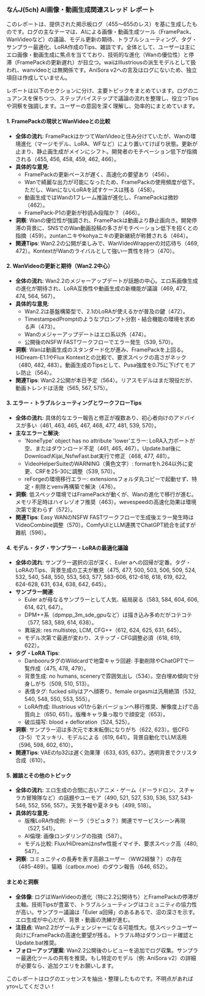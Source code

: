 ### なんJ(5ch) AI画像・動画生成関連スレッド レポート

このレポートは、提供された掲示板ログ（455〜655のレス）を基に生成したものです。ログの主なテーマは、AIによる画像・動画生成ツール（FramePack、WanVideoなど）の議論、モデル更新の期待、トラブルシューティング、タグ・サンプラー最適化、LoRA作成のTips、雑談です。全体として、ユーザーは主にエロ画像・動画生成に焦点を当てており、技術的な進化（Wanの優位性）と停滞（FramePackの更新遅れ）が目立つ。waiはIllustriousの派生モデルとして扱われ、wanvideoとは無関係です。AniSora v2への言及はログにないため、独立項目は作成していません。

レポートは以下のセクションに分け、主要トピックをまとめています。ログのニュアンスを保ちつつ、ステップバイステップで議論の流れを整理し、役立つTipsや洞察を強調します。ユーザーの意図を深く理解し、効率的にまとめています。

#### 1. FramePackの現状とWanVideoとの比較
- **全体の流れ**: FramePackはかつてWanVideoと住み分けていたが、Wanの環境進化（マージモデル、LoRA、WFなど）により置いてけぼり状態。更新が止まり、静止画生成がメインにシフト。開発者のモチベーション低下が指摘される（455, 456, 458, 459, 462, 466）。
- **具体的な意見**:
  - FramePackの更新ペースが遅く、高速化の要望あり（456）。
  - Wanで綺麗な出力が可能になったため、FramePackの使用頻度が低下。ただし、WanにないLoRAを試すケースは残る（458）。
  - 動画生成ではWanの1フレーム推論が進化し、FramePackは微妙（462）。
  - FramePack-P1の更新が秒読み段階か？（466）。
- **洞察**: Wanの優位性が強調され、FramePackは動画より静止画向き。開発停滞の背景に、SNSでのWan動画投稿の多さがモチベーション低下を招くとの指摘（459）。zuntanニキやkohyaニキの更新継続が称賛される（464）。
- **関連Tips**: Wan2.2の公開が楽しみで、WanVideoWrapperの対応待ち（469, 472）。KontextがWanのライバルとして強い一貫性を持つ（470）。

#### 2. WanVideoの更新と期待（Wan2.2中心）
- **全体の流れ**: Wan2.2のメジャーアップデートが話題の中心。エロ系画像生成の進化が期待され、LoRA互換性や動画生成の新機能が議論（469, 472, 474, 564, 567）。
- **具体的な意見**:
  - Wan2.2は基盤構築型で、2.1のLoRAが使えるかが普及の鍵（472）。
  - TimestampedPromptのようなプロンプト分割・結合機能の環境を求める声（473）。
  - Wanのメジャーアップデートはエロ系以外（474）。
  - 公開後のNSFW FASTワークフローでエラー発生（539, 570）。
- **洞察**: Wanは動画生成のスタンダード化が進み、FramePackを上回る。HiDream-E1.1やFlux Kontextとの比較で、要求スペックの高さがネック（480, 482, 483）。動画生成のTipsとして、Pusa強度を0.75に下げてモアレ防止（564）。
- **関連Tips**: Wan2.2公開が本日予定（564）。リアスモデルはまだ現役だが、動画トレンドは活発（565, 567, 575）。

#### 3. エラー・トラブルシューティングとワークフローTips
- **全体の流れ**: 具体的なエラー報告と修正が複数あり、初心者向けのアドバイスが多い（461, 463, 465, 467, 468, 477, 481, 539, 570）。
- **主なエラーと解決**:
  - 'NoneType' object has no attribute 'lower'エラー: LoRA入力ポートが空、またはダウンロード不足（461, 465, 467）。Update.bat後にDownload\Kijai_NsfwFast.bat実行で修正（468, 477, 481）。
  - VideoHelperSuiteのWARNING（黄色文字）: formatをh.264以外に変更、CRFを25-30に調整（539, 570）。
  - reForgeの環境移行エラー: extensionsフォルダ丸コピーで起動せず、特定・削除とvenv再構築で解決（476）。
- **洞察**: 低スペック環境ではFramePackが動くが、Wanの進化で移行が進む。メモリ不足時はハイレゾオフ推奨（463）。wevespeedの高速化効果は環境次第で変わらず（572）。
- **関連Tips**: Easy WANのNSFW FASTワークフローで生成後エラー発生時はVideoCombine調整（570）。ComfyUIとLLM連携でChatGPT統合を試すが難航（596）。

#### 4. モデル・タグ・サンプラー・LoRAの最適化議論
- **全体の流れ**: サンプラー選択の沼が深く、Euler aへの回帰が定番。タグ・LoRAのTips、背景生成の工夫が散見（475, 477, 500, 503, 506, 509, 524, 532, 540, 548, 550, 553, 563, 577, 583-606, 612-616, 618, 619, 622, 624-628, 631, 634, 638, 642, 645）。
- **サンプラー関連**:
  - Euler aが母なるサンプラーとして人気、結局戻る（583, 584, 604, 606, 614, 621, 647）。
  - DPM++系（dpmpp_3m_sde_gpuなど）は描き込み多めだがコテコテ（577, 583, 589, 614, 638）。
  - 異端派: res multistep, LCM, CFG++（612, 624, 625, 631, 645）。
  - モデル次第で最適が変わり、ステップ・CFG調整必須（618, 619, 622）。
- **タグ・LoRA Tips**:
  - DanbooruタグのWildcardで地雷キャラ回避: 手動削除やChatGPTで一覧作成（475, 478, 479）。
  - 背景生成: no humans, sceneryで雰囲気出し（534）。空白埋め傾向で分身しがち（509, 510, 513）。
  - 表情タグ: fucked sillyはアヘ顔寄り、female orgasmは汎用絶頂（532, 540, 548, 550, 553, 555）。
  - LoRA作成: Illustrious v01から新バージョンへ移行推奨、解像度上げで品質向上（650, 651）。版権キャラ乗っ取りで顔安定（653）。
  - 破瓜描写: blood + defloration（524, 525）。
- **洞察**: サンプラー沼は多次元で本末転倒になりがち（622, 623）。低CFG（3-5）でスッキリ、モデルによる（619, 641）。背景自動化でLLM活用（596, 598, 602, 610）。
- **関連Tips**: VAEのfp32は遅く効果薄（633, 635, 637）。透明背景でクリスタ合成（610）。

#### 5. 雑談とその他のトピック
- **全体の流れ**: エロ生成の合間に古いアニメ・ゲーム（ドーラドロン、スチャラカ冒険隊など）の話題やユーモア（490, 521, 527, 530, 536, 537, 543-546, 552, 556, 557）。天気予報や夏ネタも（499, 518）。
- **具体的な意見**:
  - 版権LoRA作成例: ドーラ（ラピュタ？）関連でサービスシーン再現（527, 541）。
  - AI倫理: 画像ロンダリングの指摘（587）。
  - モデル比較: Flux/HiDreamはnsfw性能イマイチ、要求スペック高（480, 547）。
- **洞察**: コミュニティの長寿を表す高齢ユーザー（WW2経験？）の存在（485-489）。猫箱（catbox.moe）のダウン報告（646, 652）。

#### まとめと洞察
- **全体像**: ログはWanVideoの進化（特に2.2公開待ち）とFramePackの停滞が主軸。技術Tipsが豊富で、トラブルシューティングはコミュニティの協力性が高い。サンプラー議論は「Euler a回帰」のあるあるで、沼の深さを示す。エロ生成が中心だが、背景・動画の洗練が進む。
- **注目点**: Wan2.2がゲームチェンジャーになる可能性大。低スペックユーザー向けにFramePackの高速化要望が残る。トラブル時はダウンロード確認とUpdate.bat推奨。
- **フォローアップ提案**: Wan2.2公開後のレビューを追加でログ収集。サンプラー最適化ツールの共有を推奨。もし特定のモデル（例: AniSora v2）の詳細が必要なら、追加クエリをお願いします。

このレポートはログのエッセンスを抽出・整理したものです。不明点があれば уточしてください！